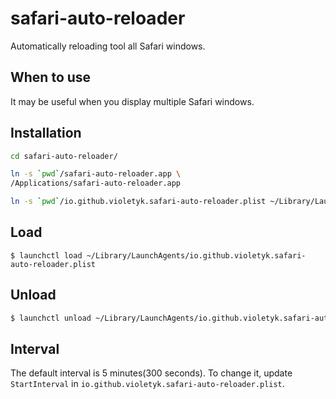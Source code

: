 # safari-auto-reloader

Automatically reloading tool all Safari windows.

## When to use
It may be useful when you display multiple Safari windows.

## Installation

```bash
cd safari-auto-reloader/

ln -s `pwd`/safari-auto-reloader.app \
/Applications/safari-auto-reloader.app

ln -s `pwd`/io.github.violetyk.safari-auto-reloader.plist ~/Library/LaunchAgents/io.github.violetyk.safari-auto-reloader.plist
```

## Load

```base
$ launchctl load ~/Library/LaunchAgents/io.github.violetyk.safari-auto-reloader.plist
```

## Unload

```bash
$ launchctl unload ~/Library/LaunchAgents/io.github.violetyk.safari-auto-reloader.plist
```

## Interval
The default interval is 5 minutes(300 seconds). To change it, update `StartInterval` in `io.github.violetyk.safari-auto-reloader.plist`.
